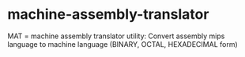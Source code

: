 # machine-assembly-translator
MAT = machine assembly translator
utility:
  Convert assembly mips language to machine language (BINARY, OCTAL, HEXADECIMAL form)
